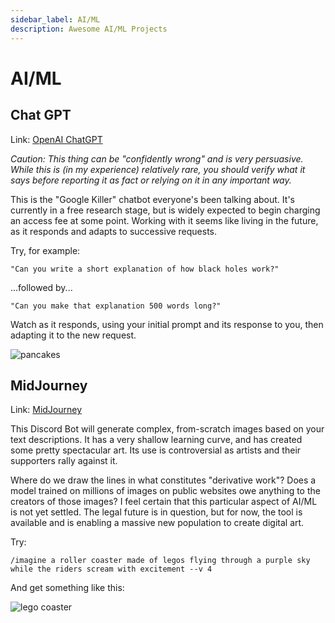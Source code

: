 ```yaml
---
sidebar_label: AI/ML
description: Awesome AI/ML Projects
---
```

# AI/ML

## Chat GPT

Link: [OpenAI ChatGPT](https://chat.openai.com/chat)

_Caution: This thing can be "confidently wrong" and is very persuasive. While this is (in my experience) relatively
rare, you should verify what it says before reporting it as fact or relying on it in any important way._ 

This is the "Google Killer" chatbot everyone's been talking about. It's currently in a free research stage, but is 
widely expected to begin charging an access fee at some point. Working with it seems like living in the future, as
it responds and adapts to successive requests. 

Try, for example: 

    "Can you write a short explanation of how black holes work?"

...followed by...

    "Can you make that explanation 500 words long?"

Watch as it responds, using your initial prompt and its response to you, then adapting it to the new request. 

![pancakes](/img/pancakes.png)

## MidJourney

Link: [MidJourney](https://midjourney.com) 

This Discord Bot will generate complex, from-scratch images based on your text descriptions. It has a very shallow
learning curve, and has created some pretty spectacular art. Its use is controversial as artists and their supporters
rally against it. 

Where do we draw the lines in what constitutes "derivative work"? Does a model trained on millions of images on public
websites owe anything to the creators of those images? I feel certain that this particular aspect of AI/ML is not yet
settled. The legal future is in question, but for now, the tool is available and is enabling a massive new population 
to create digital art. 

Try: 

    /imagine a roller coaster made of legos flying through a purple sky while the riders scream with excitement --v 4

And get something like this: 

![lego coaster](/img/lego-coaster.png)